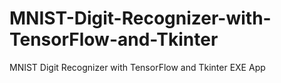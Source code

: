 # MNIST-Digit-Recognizer-with-TensorFlow-and-Tkinter
MNIST Digit Recognizer with TensorFlow and Tkinter EXE App
